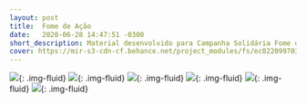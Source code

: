 ```yaml
---
layout: post
title:  Fome de Ação
date:   2020-06-28 14:47:51 -0300
short_description: Material desenvolvido para Campanha Solidária Fome de Ação - Alimentando Vidas e Aquecendo Corações.
cover: https://mir-s3-cdn-cf.behance.net/project_modules/fs/ec022099703611.5ef8e55004a27.gif
---
```


![](https://mir-s3-cdn-cf.behance.net/project_modules/fs/ec022099703611.5ef8e55004a27.gif){: .img-fluid}
![](https://mir-s3-cdn-cf.behance.net/project_modules/fs/8ea26e99703611.5ef8e55005ea5.gif){: .img-fluid}
![](https://mir-s3-cdn-cf.behance.net/project_modules/fs/539bed99703611.5ef8e5500436f.gif){: .img-fluid}
![](https://mir-s3-cdn-cf.behance.net/project_modules/fs/51bd2e99703611.5ef8e550050ba.gif){: .img-fluid}
![](https://mir-s3-cdn-cf.behance.net/project_modules/fs/03cd9799703611.5ef8e55003d65.jpg){: .img-fluid}
![](https://mir-s3-cdn-cf.behance.net/project_modules/fs/eff30199703611.5ef8e5500569c.gif){: .img-fluid}
